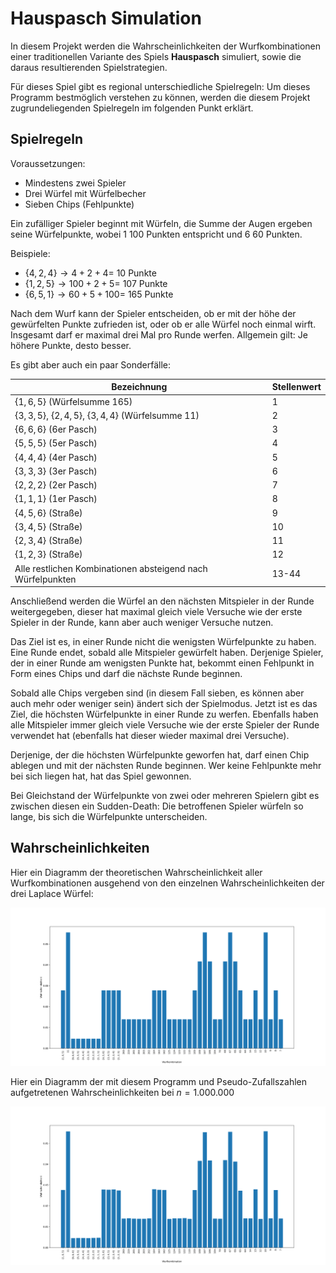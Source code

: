# Hauspasch Simulation
In diesem Projekt werden die Wahrscheinlichkeiten der Wurfkombinationen einer traditionellen Variante des Spiels **Hauspasch** simuliert, sowie die daraus resultierenden Spielstrategien.

Für dieses Spiel gibt es regional unterschiedliche Spielregeln: Um dieses Programm bestmöglich verstehen zu können, werden die diesem Projekt zugrundeliegenden Spielregeln im folgenden Punkt erklärt.

## Spielregeln
Voraussetzungen:
- Mindestens zwei Spieler
- Drei Würfel mit Würfelbecher
- Sieben Chips (Fehlpunkte)

Ein zufälliger Spieler beginnt mit Würfeln, die Summe der Augen ergeben seine Würfelpunkte, wobei $1$ 100 Punkten entspricht und $6$ 60 Punkten.

Beispiele:
- $\{4,2,4\} \rightarrow 4+2+4 =$ 10 Punkte
- $\{1,2,5\} \rightarrow 100+2+5 =$ 107 Punkte
- $\{6,5,1\} \rightarrow 60+5+100 =$ 165 Punkte

Nach dem Wurf kann der Spieler entscheiden, ob er mit der höhe der gewürfelten Punkte zufrieden ist, oder ob er alle Würfel noch einmal wirft. Insgesamt darf er maximal drei Mal pro Runde werfen. Allgemein gilt: Je höhere Punkte, desto besser.

Es gibt aber auch ein paar Sonderfälle: 

| Bezeichnung    | Stellenwert |
| -------- | ------- |
| $\{1,6,5\}$ (Würfelsumme 165) | 1 |
| $\{3,3,5\}$, $\{2,4,5\}$, $\{3,4,4\}$ (Würfelsumme 11) | 2 |
| $\{6,6,6\}$ (6er Pasch) | 3 |
| $\{5,5,5\}$ (5er Pasch) | 4 |
| $\{4,4,4\}$ (4er Pasch) | 5 |
| $\{3,3,3\}$ (3er Pasch) | 6 |
| $\{2,2,2\}$ (2er Pasch) | 7 |
| $\{1,1,1\}$ (1er Pasch) | 8 |
| $\{4,5,6\}$ (Straße) | 9 |
| $\{3,4,5\}$ (Straße) | 10 |
| $\{2,3,4\}$ (Straße) | 11 |
| $\{1,2,3\}$ (Straße) | 12 |
| Alle restlichen Kombinationen absteigend nach Würfelpunkten | 13-44 |

Anschließend werden die Würfel an den nächsten Mitspieler in der Runde weitergegeben, dieser hat maximal gleich viele Versuche wie der erste Spieler in der Runde, kann aber auch weniger Versuche nutzen.

Das Ziel ist es, in einer Runde nicht die wenigsten Würfelpunkte zu haben. Eine Runde endet, sobald alle Mitspieler gewürfelt haben. Derjenige Spieler, der in einer Runde am wenigsten Punkte hat, bekommt einen Fehlpunkt in Form eines Chips und darf die nächste Runde beginnen.

Sobald alle Chips vergeben sind (in diesem Fall sieben, es können aber auch mehr oder weniger sein) ändert sich der Spielmodus. Jetzt ist es das Ziel, die höchsten Würfelpunkte in einer Runde zu werfen. Ebenfalls haben alle Mitspieler immer gleich viele Versuche wie der erste Spieler der Runde verwendet hat (ebenfalls hat dieser wieder maximal drei Versuche).

Derjenige, der die höchsten Würfelpunkte geworfen hat, darf einen Chip ablegen und mit der nächsten Runde beginnen. Wer keine Fehlpunkte mehr bei sich liegen hat, hat das Spiel gewonnen.

Bei Gleichstand der Würfelpunkte von zwei oder mehreren Spielern gibt es zwischen diesen ein Sudden-Death: Die betroffenen Spieler würfeln so lange, bis sich die Würfelpunkte unterscheiden.

## Wahrscheinlichkeiten
Hier ein Diagramm der theoretischen Wahrscheinlichkeit aller Wurfkombinationen ausgehend von den einzelnen Wahrscheinlichkeiten der drei Laplace Würfel:

![Theoretische Wahrscheinlichkeit aller Wurfkombinationen](probability_theoretical.svg)

Hier ein Diagramm der mit diesem Programm und Pseudo-Zufallszahlen aufgetretenen Wahrscheinlichkeiten bei $n = 1.000.000$

![Simulierte Wahrscheinlichkeit aller Wurfkombinationen](probability_measured_n1000000.svg)
